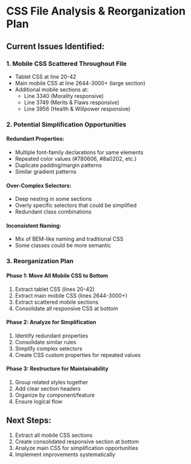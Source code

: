 # CSS File Analysis & Reorganization Plan

## Current Issues Identified:

### 1. **Mobile CSS Scattered Throughout File**
- Tablet CSS at line 20-42
- Main mobile CSS at line 2644-3000+ (large section)
- Additional mobile sections at:
  - Line 3340 (Morality responsive)
  - Line 3749 (Merits & Flaws responsive) 
  - Line 3956 (Health & Willpower responsive)

### 2. **Potential Simplification Opportunities**

#### **Redundant Properties:**
- Multiple font-family declarations for same elements
- Repeated color values (#780606, #8a0202, etc.)
- Duplicate padding/margin patterns
- Similar gradient patterns

#### **Over-Complex Selectors:**
- Deep nesting in some sections
- Overly specific selectors that could be simplified
- Redundant class combinations

#### **Inconsistent Naming:**
- Mix of BEM-like naming and traditional CSS
- Some classes could be more semantic

### 3. **Reorganization Plan**

#### **Phase 1: Move All Mobile CSS to Bottom**
1. Extract tablet CSS (lines 20-42)
2. Extract main mobile CSS (lines 2644-3000+)
3. Extract scattered mobile sections
4. Consolidate all responsive CSS at bottom

#### **Phase 2: Analyze for Simplification**
1. Identify redundant properties
2. Consolidate similar rules
3. Simplify complex selectors
4. Create CSS custom properties for repeated values

#### **Phase 3: Restructure for Maintainability**
1. Group related styles together
2. Add clear section headers
3. Organize by component/feature
4. Ensure logical flow

## Next Steps:
1. Extract all mobile CSS sections
2. Create consolidated responsive section at bottom
3. Analyze main CSS for simplification opportunities
4. Implement improvements systematically
